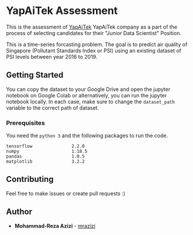 # YapAiTek Assessment

This is the assessment of [YapAiTek](http://www.yapaitek.com/) YapAiTek company as a part of the process of selecting candidates for their "Junior Data Scientist" Position.

This is a time-series forcasting problem. The goal is to predict air quality of Singapore (Pollutant Standards Index or PSI) using an existing dataset of PSI levels between year 2016 to 2019.

## Getting Started

You can copy the dataset to your Google Drive and open the jupyter notebook on Google Colab or alternatively, you can run the jupyter notebook locally. In each case, make sure to change the ``dataset_path`` variable to the correct path of dataset.

### Prerequisites

You need the ``python 3`` and the following packages to run the code.

```
tensorflow               2.2.0
numpy                    1.18.5
pandas                   1.0.5
matplotlib               3.2.2
```


## Contributing

Feel free to make issues or create pull requests :)


## Author

* **Mohammad-Reza Azizi** - [mrazizi](https://github.com/mrazizi)
